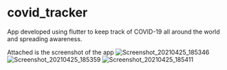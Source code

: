 # covid_tracker

App developed using flutter to keep track of COVID-19 all around the world and spreading awareness.

Attached is the screenshot of the app
![Screenshot_20210425_185346](https://user-images.githubusercontent.com/52792693/115997918-8f583480-a602-11eb-8bbe-cda7501cb490.jpg)
![Screenshot_20210425_185359](https://user-images.githubusercontent.com/52792693/115997920-91ba8e80-a602-11eb-9187-37f102238b5a.jpg)
![Screenshot_20210425_185411](https://user-images.githubusercontent.com/52792693/115997921-92ebbb80-a602-11eb-8bae-2594d17ca687.jpg)


